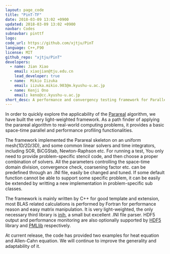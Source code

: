 ```yaml
---
layout: page_code
title: "PinT-TF"
date: 2018-03-09 13:02 +0900
updated: 2018-03-09 13:02 +0900 
navbar: Codes
subnavbar: pinttf 
logo: 
code_url: https://github.com/xjtju/PinT
language: C++,F90  
license: MIT 
github_repo: "xjtju/PinT"
developers:
  - name: Jian Xiao 
    email: xiaojian@tju.edu.cn 
    lead_developer: true
  - name:  Mikio Iizuka 
    email: iizuka.mikio.903@m.kyushu-u.ac.jp 
  - name: Kenji Ono 
    email: keno@cc.kyushu-u.ac.jp 
short_desc: A performance and convergency testing framework for Parallel-in-Time methods, currently only for Parareal. 
---
```

In order to quickly explore the applicability of the [Parareal](/methods/parareal.html) algorithm, we have built the very light-weighted framework. As a path finder of applying the parareal algorithm to real-world computing problems, it provides a basic space-time parallel and performance profiling functionalities. 

The framework implemented the Parareal skeleton on an uniform mesh(1D/2D/3D), and some common linear solvers and time integrators, including SOR, BiCGStab, Newton-Raphson etc. For running a test, You only need to provide problem-specific stencil code, and then choose a proper combination of solvers. All the parameters controlling the space-time domain division, convergence check, coarsening factor etc. can be predefined through an .INI file, easily be changed and tuned. If some default function cannot be able to support some specific problem, it can be easily be extended by writting a new implementation in problem-specific sub classes.

The framework is mainly written by C++ for good template and extension, most BLAS related calculations is performed by Fortran for performance reason and easy matrix manipulation. It is very light-weighted, the only necessary third library is [inih](https://github.com/benhoyt/inih), a small but excellent .INI file parser. HDF5 output and performance monitoring are also optionally supported by [HDF5](https://www.hdfgroup.org/HDF5) library and [PMLlib](https://github.com/avr-aics-riken/PMlib) respectively.      

At current release, the code has provided two examples for heat equation and Allen-Cahn equation. We will continue to improve the generality and adaptability of it.  

